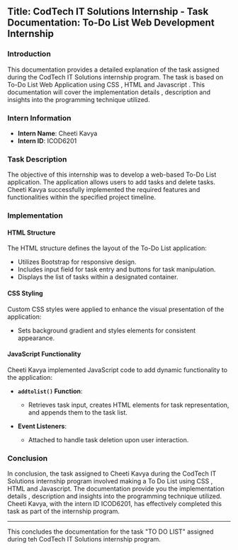 ## Title: CodTech IT Solutions Internship - Task Documentation: To-Do List Web Development Internship


### Introduction
This documentation provides a detailed explanation of the task assigned during the CodTech IT Solutions internship program. The task is based on To-Do List Web Application using CSS , HTML and Javascript . This documentation will cover the implementation details , description and insights into the programming technique utilized. 

### Intern Information
- **Intern Name**: Cheeti Kavya
- **Intern ID**: ICOD6201

### Task Description
The objective of this internship was to develop a web-based To-Do List application. The application allows users to add tasks and delete tasks. Cheeti Kavya successfully implemented the required features and functionalities within the specified project timeline.

### Implementation
#### HTML Structure
The HTML structure defines the layout of the To-Do List application:
- Utilizes Bootstrap for responsive design.
- Includes input field for task entry and buttons for task manipulation.
- Displays the list of tasks within a designated container.

#### CSS Styling
Custom CSS styles were applied to enhance the visual presentation of the application:
- Sets background gradient and styles elements for consistent appearance.

#### JavaScript Functionality
Cheeti Kavya implemented JavaScript code to add dynamic functionality to the application:
- **`addtolist()` Function**:
  - Retrieves task input, creates HTML elements for task representation, and appends them to the task list.

- **Event Listeners**:
  - Attached to handle task deletion upon user interaction.


### Conclusion
In conclusion, the task assigned to Cheeti Kavya during the CodTech IT Solutions internship program involved making a To Do List using CSS , HTML and Javascript. The documentation provide you the implementation details , description and insights into the programming technique utilized. Cheeti Kavya, with the intern ID ICOD6201, has effectively completed this task as part of the internship program.


---

This concludes the documentation for the task "TO DO LIST" assigned during teh CodTech IT Solutions internship program.
